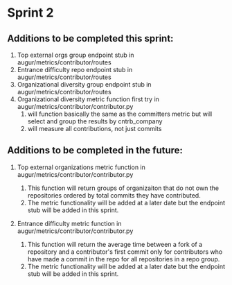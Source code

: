 # Sprint 2

## Additions to be completed this sprint:
1. Top external orgs group endpoint stub in augur/metrics/contributor/routes
2. Entrance difficulty repo endpoint stub in augur/metrics/contributor/routes
3. Organizational diversity group endpoint stub in augur/metrics/contributor/routes
4. Organizational diversity metric function first try in augur/metrics/contributor/contributor.py
   1. will function basically the same as the committers metric but will select and group the results by cntrb_company
   2. will measure all contributions, not just commits

## Additions to be completed in the future:
1. Top external organizations metric function in augur/metrics/contributor/contributor.py
    1. This function will return groups of organizaiton that do not own the repositories ordered by total commits they have contributed.
    2. The metric functionality will be added at a later date but the endpoint stub will be added in this sprint.

2. Entrance difficulty metric function in augur/metrics/contributor/contributor.py
    1. This function will return the average time between a fork of a repository and a contributor's first commit only for contributors who have made a commit in the repo for all repositories in a repo group.
    2. The metric functionality will be added at a later date but the endpoint stub will be added in this sprint.
